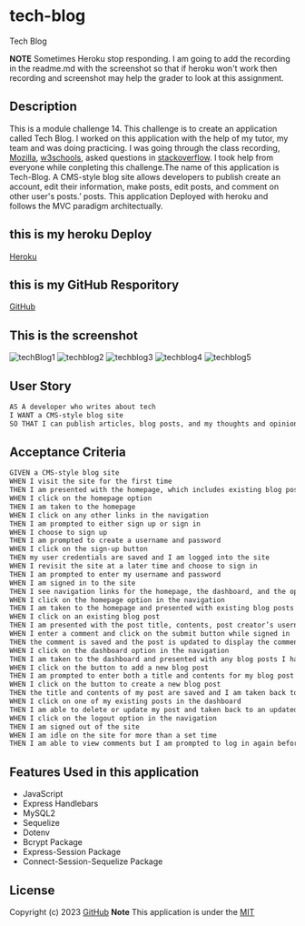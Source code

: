 # tech-blog
Tech Blog

**NOTE**
Sometimes Heroku stop responding. I am going to add the recording in the readme.md with the screenshot so that if heroku won't work then recording and screenshot may help the grader to look at this assignment. 


## Description 
This is a module challenge 14. This challenge is to create an application called Tech Blog. I worked on this application with the help of my tutor, my team and was doing practicing. I was going through the class recording, [Mozilla]( https://developer.mozilla.org/en-US/docs/Web/JavaScript "dev.Mozilla"), [w3schools](https://www.w3schools.com/js/ "w3Schools"), asked questions in [stackoverflow](https://stackoverflow.com "stackoverflow.com"). I took help from everyone while conpleting this challenge.The name of this application is Tech-Blog. A CMS-style blog site allows developers to publish create an account, edit their information, make posts, edit posts, and comment on other user's posts.’ posts. This application Deployed with heroku and follows the MVC paradigm architectually. 

## this is my heroku Deploy
[Heroku](https://arcane-chamber-57930.herokuapp.com "Heroku app")

## this is my GitHub Resporitory 
[GitHub](https://github.com/jaya4ever/tech-blog "GitHub Repository")

## This is the screenshot 
![techBlog1](https://user-images.githubusercontent.com/111536082/214732431-dd9e15e2-0bad-43d0-b2a1-7fbc26a4647a.jpeg)
![techblog2](https://user-images.githubusercontent.com/111536082/214732503-ea810873-57aa-4390-974f-4922e3e8b82e.jpeg)
![techblog3](https://user-images.githubusercontent.com/111536082/214732553-d0e5e159-a95d-4bd0-a79d-2572b89ef363.jpeg)
![techblog4](https://user-images.githubusercontent.com/111536082/214732591-4eeaa6be-5e96-44f0-b5d5-c7083b44b027.jpeg)
![techblog5](https://user-images.githubusercontent.com/111536082/214732625-66d23c4a-9cf6-466b-a1d1-4ba18f2652bb.jpeg)


## User Story

```md
AS A developer who writes about tech
I WANT a CMS-style blog site
SO THAT I can publish articles, blog posts, and my thoughts and opinions
```

## Acceptance Criteria

```md
GIVEN a CMS-style blog site
WHEN I visit the site for the first time
THEN I am presented with the homepage, which includes existing blog posts if any have been posted; navigation links for the homepage and the dashboard; and the option to log in
WHEN I click on the homepage option
THEN I am taken to the homepage
WHEN I click on any other links in the navigation
THEN I am prompted to either sign up or sign in
WHEN I choose to sign up
THEN I am prompted to create a username and password
WHEN I click on the sign-up button
THEN my user credentials are saved and I am logged into the site
WHEN I revisit the site at a later time and choose to sign in
THEN I am prompted to enter my username and password
WHEN I am signed in to the site
THEN I see navigation links for the homepage, the dashboard, and the option to log out
WHEN I click on the homepage option in the navigation
THEN I am taken to the homepage and presented with existing blog posts that include the post title and the date created
WHEN I click on an existing blog post
THEN I am presented with the post title, contents, post creator’s username, and date created for that post and have the option to leave a comment
WHEN I enter a comment and click on the submit button while signed in
THEN the comment is saved and the post is updated to display the comment, the comment creator’s username, and the date created
WHEN I click on the dashboard option in the navigation
THEN I am taken to the dashboard and presented with any blog posts I have already created and the option to add a new blog post
WHEN I click on the button to add a new blog post
THEN I am prompted to enter both a title and contents for my blog post
WHEN I click on the button to create a new blog post
THEN the title and contents of my post are saved and I am taken back to an updated dashboard with my new blog post
WHEN I click on one of my existing posts in the dashboard
THEN I am able to delete or update my post and taken back to an updated dashboard
WHEN I click on the logout option in the navigation
THEN I am signed out of the site
WHEN I am idle on the site for more than a set time
THEN I am able to view comments but I am prompted to log in again before I can add, update, or delete comments
```

## Features Used in this application
* JavaScript
* Express Handlebars
* MySQL2
* Sequelize
* Dotenv
* Bcrypt Package
* Express-Session Package
* Connect-Session-Sequelize Package



## License

  Copyright (c) 2023 [GitHub](https://github.com/jaya4ever/tech-blog)  **Note** This application is under the [MIT](https://MIT-license.org)

